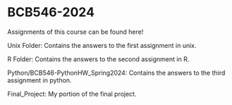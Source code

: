 # BCB546-2024
Assignments of this course can be found here!
<br>

Unix Folder: Contains the answers to the first assignment in unix.

R Folder: Contains the answers to the second assignment in R.

Python/BCB546-PythonHW_Spring2024: Contains the answers to the third assignment in python.

Final_Project: My portion of the final project.

